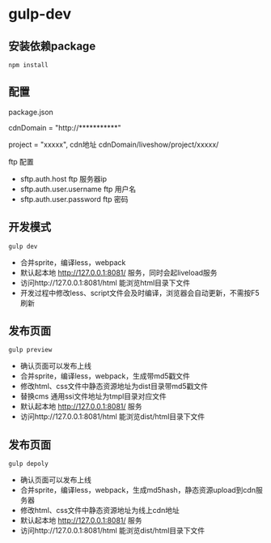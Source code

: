 # gulp-dev


## 安装依赖package

```
npm install
```

## 配置

package.json

cdnDomain = "http://***********"

project = "xxxxx", cdn地址 cdnDomain/liveshow/project/xxxxx/

ftp 配置 

- sftp.auth.host  ftp 服务器ip 
- sftp.auth.user.username  ftp 用户名
- sftp.auth.user.password  ftp 密码

## 开发模式 

```
gulp dev
```

- 合并sprite，编译less，webpack
- 默认起本地 http://127.0.0.1:8081/ 服务，同时会起liveload服务
- 访问http://127.0.0.1:8081/html 能浏览html目录下文件
- 开发过程中修改less、script文件会及时编译，浏览器会自动更新，不需按F5刷新

## 发布页面 

```
gulp preview
```

- 确认页面可以发布上线
- 合并sprite，编译less，webpack，生成带md5戳文件
- 修改html、css文件中静态资源地址为dist目录带md5戳文件
- 替换cms 通用ssi文件地址为tmpl目录对应文件
- 默认起本地 http://127.0.0.1:8081/ 服务
- 访问http://127.0.0.1:8081/html 能浏览dist/html目录下文件

## 发布页面 

```
gulp depoly
```

- 确认页面可以发布上线
- 合并sprite，编译less，webpack，生成md5hash，静态资源upload到cdn服务器
- 修改html、css文件中静态资源地址为线上cdn地址
- 默认起本地 http://127.0.0.1:8081/ 服务
- 访问http://127.0.0.1:8081/html 能浏览dist/html目录下文件